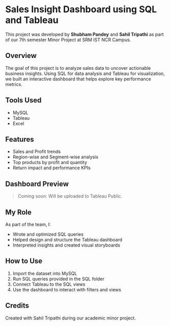 # Sales Insight Dashboard using SQL and Tableau

This project was developed by **Shubham Pandey** and **Sahil Tripathi** as part of our 7th semester Minor Project at SRM IST NCR Campus.

## Overview

The goal of this project is to analyze sales data to uncover actionable business insights. Using SQL for data analysis and Tableau for visualization, we built an interactive dashboard that helps explore key performance metrics.

## Tools Used
- MySQL
- Tableau
- Excel

## Features
- Sales and Profit trends
- Region-wise and Segment-wise analysis
- Top products by profit and quantity
- Return impact and performance KPIs

## Dashboard Preview

> Coming soon: Will be uploaded to Tableau Public.

## My Role

As part of the team, I:
- Wrote and optimized SQL queries
- Helped design and structure the Tableau dashboard
- Interpreted insights and created visual storyboards

## How to Use
1. Import the dataset into MySQL
2. Run SQL queries provided in the SQL folder
3. Connect Tableau to the SQL views
4. Use the dashboard to interact with filters and views

## Credits
Created with Sahil Tripathi during our academic minor project.